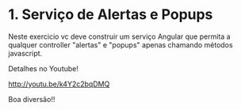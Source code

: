 # 1. Serviço de Alertas e Popups

Neste exercicio vc deve construir um serviço Angular que permita a qualquer controller "alertas" e "popups" apenas chamando métodos javascript.

Detalhes no Youtube!

http://youtu.be/k4Y2c2bqDMQ


Boa diversão!!